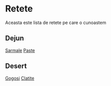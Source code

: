# Retete
Aceasta este lista de retete pe care o cunoastem

## Dejun

[Sarmale](./sarmale.md)
[Paste](./Paste.md)
## Desert
[Gogosi](./gogosi.md) 
[Clatite](./clatite.md)